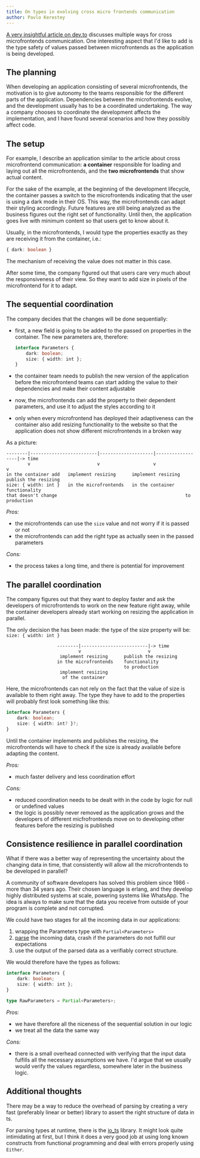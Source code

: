 ```yaml
---
title: On types in evolving cross micro frontends communication
author: Pavlo Kerestey
---
```


[A very insightful article on dev.to](https://dev.to/luistak/cross-micro-frontends-communication-30m3) discusses multiple ways for cross microfrontends communication. One interesting aspect that I'd like to add is the type safety of values passed between microfrontends as the application is being developed.

## The planning

When developing an application consisting of several microfrontends, the motivation is to give autonomy to the teams responsible for the different parts of the application. Dependencies between the microfrontends evolve, and the development usually has to be a coordinated undertaking. The way a company chooses to coordinate the development affects the implementation, and I have found several scenarios and how they possibly affect code.

## The setup

For example, I describe an application similar to the article about cross microfrontend communication: 
**a container** responsible for loading and laying out all the microfrontends, and the **two microfrontends** that show actual content.

For the sake of the example, at the beginning of the development lifecycle, the container passes a switch to the microfrontends indicating that the user is using a dark mode in their OS. This way, the microfrontends can adapt their styling accordingly. Future features are still being analyzed as the business figures out the right set of functionality. Until then, the application goes live with minimum content so that users get to know about it.

Usually, in the microfrontends, I would type the properties exactly as they are receiving it from the container, i.e.: 

```typescript
{ dark: boolean }
```

The mechanism of receiving the value does not matter in this case.

After some time, the company figured out that users care very much about the responsiveness of their view. So they want to add size in pixels of the microfrontend for it to adapt.

## The sequential coordination

The company decides that the changes will be done sequentially:

- first, a new field is going to be added to the passed on properties in the container. The new parameters are, therefore:

	```typescript
	interface Parameters { 
		dark: boolean;
		size: { width: int };
	}
	```

- the container team needs to publish the new version of the application before the microfrontend teams can start adding the value to their dependencies and make their content adjustable
- now, the microfrontends can add the property to their dependent parameters, and use it to adjust the styles according to it
- only when every microfrontend has deployed their adaptiveness can the container also add resizing functionality to the website so that the application does not show different microfrontends in a broken way

As a picture: 

```text
--------|-------------------------|--------------------|------------------|-> time
        v                         v                    v                  v
in the container add   implement resizing      implement resizing  publish the resizing
size: { width: int }   in the microfrontends   in the container    functionality
that doesn't change                                                to production
```

_Pros:_

- the microfrontends can use the `size` value and not worry if it is passed or not
- the microfrontends can add the right type as actually seen in the passed parameters

_Cons:_

- the process takes a long time, and there is potential for improvement

## The parallel coordination

The company figures out that they want to deploy faster and ask the developers of microfrontends to work on the new feature right away, while the container developers already start working on resizing the application in parallel.

The only decision the has been made: the type of the size property will be: `size: { width: int }`


```text
                   --------|-------------------------|-> time
                           v                         v   
                    implement resizing      publish the resizing
                   in the microfrontends    functionality
                                            to production
                    implement resizing
                     of the container
```

Here, the microfrontends can not rely on the fact that the value of size is available to them right away. The type they have to add to the properties will probably first look something like this:

```typescript
interface Parameters { 
	dark: boolean;
	size: { width: int? }?;
}
```

Until the container implements and publishes the resizing, the microfrontends will have to check if the size is already available before adapting the content.

_Pros:_

- much faster delivery and less coordination effort

_Cons:_

- reduced coordination needs to be dealt with in the code by logic for null or undefined values
- the logic is possibly never removed as the application grows and the developers of different micfrofrontends move on to developing other features before the resizing is published

## Consistence resilience in parallel coordination

What if there was a better way of representing the uncertainty about the changing data in time, that consistently will allow all the microfrontends to be developed in parallel?

A community of software developers has solved this problem since 1986 - more than 34 years ago. Their chosen language is erlang, and they develop highly distributed systems at scale, powering systems like WhatsApp. The idea is always to make sure that the data you receive from outside of your program is complete and not corrupted.

We could have two stages for all the incoming data in our applications:

1. wrapping the Parameters type with `Partial<Parameters>`
2. [parse](https://lexi-lambda.github.io/blog/2019/11/05/parse-don-t-validate/) the incoming data, crash if the parameters do not fulfill our expectations
3. use the output of the parsed data as a verifiably correct structure.

We would therefore have the types as follows:

```typescript
interface Parameters { 
	dark: boolean;
	size: { width: int };
}

type RawParameters = Partial<Parameters>;
```

_Pros:_

- we have therefore all the niceness of the sequential solution in our logic
- we treat all the data the same way

_Cons:_

- there is a small overhead connected with verifying that the input data fulfills all the necessary assumptions we have. I'd argue that we usually would verify the values regardless, somewhere later in the business logic.

## Additional thoughts

There may be a way to reduce the overhead of parsing by creating a very fast (preferably linear or better) library to assert the right structure of data in ts.

For parsing types at runtime, there is the [io_ts](https://github.com/gcanti/io-ts) library. It might look quite intimidating at first, but I think it does a very good job at using long known constructs from functional programming and deal with errors properly using `Either`.